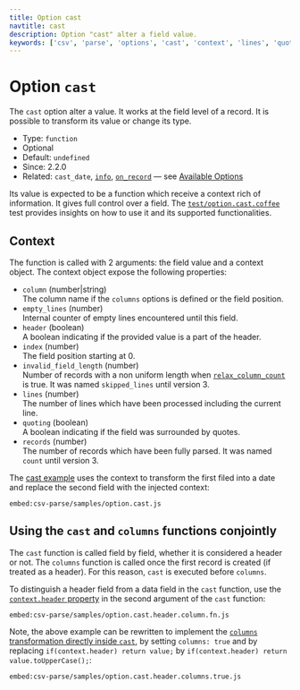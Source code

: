 ```yaml
---
title: Option cast
navtitle: cast
description: Option "cast" alter a field value.
keywords: ['csv', 'parse', 'options', 'cast', 'context', 'lines', 'quoting']
---
```


# Option `cast`

The `cast` option alter a value. It works at the field level of a record. It is possible to transform its value or change its type.

* Type: `function`
* Optional
* Default: `undefined`
* Since: 2.2.0
* Related: `cast_date`, [`info`](/parse/options/info/), [`on_record`](/parse/options/on_record/) &mdash; see [Available Options](/parse/options/#available-options)

Its value is expected to be a function which receive a context rich of information. It gives full control over a field. The [`test/option.cast.coffee`](https://github.com/adaltas/node-csv-parse/blob/master/test/option.cast.coffee) test provides insights on how to use it and its supported functionalities.

## Context

The function is called with 2 arguments: the field value and a context object. The context object expose the following properties:

* `column` (number|string)   
  The column name if the `columns` options is defined or the field position.
* `empty_lines` (number)   
  Internal counter of empty lines encountered until this field.
* `header` (boolean)   
  A boolean indicating if the provided value is a part of the header.
* `index` (number)   
  The field position starting at 0.
* `invalid_field_length` (number)   
  Number of records with a non uniform length when [`relax_column_count`](/parse/options/relax_column_count/) is true. It was named `skipped_lines` until version 3.
* `lines` (number)   
  The number of lines which have been processed including the current line.
* `quoting` (boolean)   
  A boolean indicating if the field was surrounded by quotes.
* `records` (number)   
  The number of records which have been fully parsed. It was named `count` until version 3.

The [cast example](https://github.com/adaltas/node-csv/blob/master/packages/csv-parse/samples/option.cast.js) uses the context to transform the first filed into a date and replace the second field with the injected context:

`embed:csv-parse/samples/option.cast.js`

## Using the `cast` and `columns` functions conjointly

The `cast` function is called field by field, whether it is considered a header or not. The `columns` function is called once the first record is created (if treated as a header). For this reason, `cast` is executed before `columns`.

To distinguish a header field from a data field in the `cast` function, use the [`context.header` property](https://github.com/adaltas/node-csv/blob/master/packages/csv-parse/samples/option.cast.header.column.fn.js) in the second argument of the `cast` function:

`embed:csv-parse/samples/option.cast.header.column.fn.js`

Note, the above example can be rewritten to implement the [`columns` transformation directly inside `cast`](https://github.com/adaltas/node-csv/blob/master/packages/csv-parse/samples/option.cast.header.column.true.js), by setting `columns: true` and by replacing `if(context.header) return value;` by `if(context.header) return value.toUpperCase();`:

`embed:csv-parse/samples/option.cast.header.columns.true.js`
